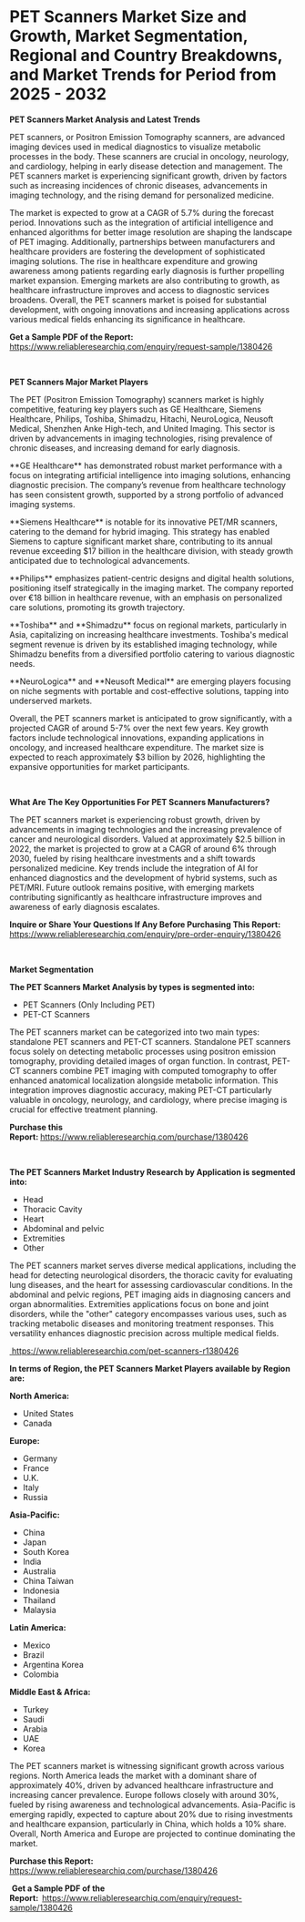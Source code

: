 <p><h1>PET Scanners Market Size and Growth, Market Segmentation, Regional and Country Breakdowns, and Market Trends for Period from 2025 -  2032</h1></p><p><strong>PET Scanners Market Analysis and Latest Trends</strong></p>
<p><p>PET scanners, or Positron Emission Tomography scanners, are advanced imaging devices used in medical diagnostics to visualize metabolic processes in the body. These scanners are crucial in oncology, neurology, and cardiology, helping in early disease detection and management. The PET scanners market is experiencing significant growth, driven by factors such as increasing incidences of chronic diseases, advancements in imaging technology, and the rising demand for personalized medicine.</p><p>The market is expected to grow at a CAGR of 5.7% during the forecast period. Innovations such as the integration of artificial intelligence and enhanced algorithms for better image resolution are shaping the landscape of PET imaging. Additionally, partnerships between manufacturers and healthcare providers are fostering the development of sophisticated imaging solutions. The rise in healthcare expenditure and growing awareness among patients regarding early diagnosis is further propelling market expansion. Emerging markets are also contributing to growth, as healthcare infrastructure improves and access to diagnostic services broadens. Overall, the PET scanners market is poised for substantial development, with ongoing innovations and increasing applications across various medical fields enhancing its significance in healthcare.</p></p>
<p><strong>Get a Sample PDF of the Report:&nbsp;</strong> <a href="https://www.reliableresearchiq.com/enquiry/request-sample/1380426?utm_campaign=3171&utm_medium=2&utm_source=Github&utm_content=ia&utm_term=13042025&utm_id=pet-scanners">https://www.reliableresearchiq.com/enquiry/request-sample/1380426</a></p>
<p>&nbsp;</p>
<p><strong>PET Scanners Major Market Players</strong></p>
<p><p>The PET (Positron Emission Tomography) scanners market is highly competitive, featuring key players such as GE Healthcare, Siemens Healthcare, Philips, Toshiba, Shimadzu, Hitachi, NeuroLogica, Neusoft Medical, Shenzhen Anke High-tech, and United Imaging. This sector is driven by advancements in imaging technologies, rising prevalence of chronic diseases, and increasing demand for early diagnosis.</p><p>**GE Healthcare** has demonstrated robust market performance with a focus on integrating artificial intelligence into imaging solutions, enhancing diagnostic precision. The company’s revenue from healthcare technology has seen consistent growth, supported by a strong portfolio of advanced imaging systems.</p><p>**Siemens Healthcare** is notable for its innovative PET/MR scanners, catering to the demand for hybrid imaging. This strategy has enabled Siemens to capture significant market share, contributing to its annual revenue exceeding $17 billion in the healthcare division, with steady growth anticipated due to technological advancements.</p><p>**Philips** emphasizes patient-centric designs and digital health solutions, positioning itself strategically in the imaging market. The company reported over €18 billion in healthcare revenue, with an emphasis on personalized care solutions, promoting its growth trajectory.</p><p>**Toshiba** and **Shimadzu** focus on regional markets, particularly in Asia, capitalizing on increasing healthcare investments. Toshiba's medical segment revenue is driven by its established imaging technology, while Shimadzu benefits from a diversified portfolio catering to various diagnostic needs.</p><p>**NeuroLogica** and **Neusoft Medical** are emerging players focusing on niche segments with portable and cost-effective solutions, tapping into underserved markets.</p><p>Overall, the PET scanners market is anticipated to grow significantly, with a projected CAGR of around 5-7% over the next few years. Key growth factors include technological innovations, expanding applications in oncology, and increased healthcare expenditure. The market size is expected to reach approximately $3 billion by 2026, highlighting the expansive opportunities for market participants.</p></p>
<p>&nbsp;</p>
<p><strong>What Are The Key Opportunities For PET Scanners Manufacturers?</strong></p>
<p><p>The PET scanners market is experiencing robust growth, driven by advancements in imaging technologies and the increasing prevalence of cancer and neurological disorders. Valued at approximately $2.5 billion in 2022, the market is projected to grow at a CAGR of around 6% through 2030, fueled by rising healthcare investments and a shift towards personalized medicine. Key trends include the integration of AI for enhanced diagnostics and the development of hybrid systems, such as PET/MRI. Future outlook remains positive, with emerging markets contributing significantly as healthcare infrastructure improves and awareness of early diagnosis escalates.</p></p>
<p><strong>Inquire or Share Your Questions If Any Before Purchasing This Report:</strong> <a href="https://www.reliableresearchiq.com/enquiry/pre-order-enquiry/1380426?utm_campaign=3171&utm_medium=2&utm_source=Github&utm_content=ia&utm_term=13042025&utm_id=pet-scanners">https://www.reliableresearchiq.com/enquiry/pre-order-enquiry/1380426</a></p>
<p>&nbsp;</p>
<p><strong>Market Segmentation</strong></p>
<p><strong>The PET Scanners Market Analysis by types is segmented into:</strong></p>
<p><ul><li>PET Scanners (Only Including PET)</li><li>PET-CT Scanners</li></ul></p>
<p><p>The PET scanners market can be categorized into two main types: standalone PET scanners and PET-CT scanners. Standalone PET scanners focus solely on detecting metabolic processes using positron emission tomography, providing detailed images of organ function. In contrast, PET-CT scanners combine PET imaging with computed tomography to offer enhanced anatomical localization alongside metabolic information. This integration improves diagnostic accuracy, making PET-CT particularly valuable in oncology, neurology, and cardiology, where precise imaging is crucial for effective treatment planning.</p></p>
<p><strong>Purchase this Report:&nbsp;</strong><a href="https://www.reliableresearchiq.com/purchase/1380426?utm_campaign=3171&utm_medium=2&utm_source=Github&utm_content=ia&utm_term=13042025&utm_id=pet-scanners">https://www.reliableresearchiq.com/purchase/1380426</a></p>
<p>&nbsp;</p>
<p><strong>The PET Scanners Market Industry Research by Application is segmented into:</strong></p>
<p><ul><li>Head</li><li>Thoracic Cavity</li><li>Heart</li><li>Abdominal and pelvic</li><li>Extremities</li><li>Other</li></ul></p>
<p><p>The PET scanners market serves diverse medical applications, including the head for detecting neurological disorders, the thoracic cavity for evaluating lung diseases, and the heart for assessing cardiovascular conditions. In the abdominal and pelvic regions, PET imaging aids in diagnosing cancers and organ abnormalities. Extremities applications focus on bone and joint disorders, while the "other" category encompasses various uses, such as tracking metabolic diseases and monitoring treatment responses. This versatility enhances diagnostic precision across multiple medical fields.</p></p>
<p><a href="https://www.reliableresearchiq.com/pet-scanners-r1380426?utm_campaign=3171&utm_medium=2&utm_source=Github&utm_content=ia&utm_term=13042025&utm_id=pet-scanners">&nbsp;https://www.reliableresearchiq.com/pet-scanners-r1380426</a></p>
<p><strong>In terms of Region, the PET Scanners Market Players available by Region are:</strong></p>
<p>
    <p> <strong> North America: </strong>
        <ul>
            <li>United States</li>
            <li>Canada</li>
        </ul>
        </p> 
    <p> <strong> Europe: </strong>
        <ul>
            <li>Germany</li>
            <li>France</li>
            <li>U.K.</li>
            <li>Italy</li>
            <li>Russia</li>
        </ul>
        </p> 
    <p> <strong> Asia-Pacific: </strong>
        <ul>
            <li>China</li>
            <li>Japan</li>
            <li>South Korea</li>
            <li>India</li>
            <li>Australia</li>
            <li>China Taiwan</li>
            <li>Indonesia</li>
            <li>Thailand</li>
            <li>Malaysia</li>
        </ul>
        </p> 
    <p> <strong> Latin America: </strong>
        <ul>
            <li>Mexico</li>
            <li>Brazil</li>
            <li>Argentina Korea</li>
            <li>Colombia</li>
        </ul>
        </p> 
    <p> <strong> Middle East & Africa: </strong>
        <ul>
            <li>Turkey</li>
            <li>Saudi</li>
            <li>Arabia</li>
            <li>UAE</li>
            <li>Korea</li>
        </ul>
    </p>
    </p>
<p><p>The PET scanners market is witnessing significant growth across various regions. North America leads the market with a dominant share of approximately 40%, driven by advanced healthcare infrastructure and increasing cancer prevalence. Europe follows closely with around 30%, fueled by rising awareness and technological advancements. Asia-Pacific is emerging rapidly, expected to capture about 20% due to rising investments and healthcare expansion, particularly in China, which holds a 10% share. Overall, North America and Europe are projected to continue dominating the market.</p></p>
<p><strong>Purchase this Report: </strong><a href="https://www.reliableresearchiq.com/purchase/1380426?utm_campaign=3171&utm_medium=2&utm_source=Github&utm_content=ia&utm_term=13042025&utm_id=pet-scanners">https://www.reliableresearchiq.com/purchase/1380426</a></p>
<p>&nbsp;<strong>Get a Sample PDF of the Report:&nbsp;&nbsp;</strong><a href="https://www.reliableresearchiq.com/enquiry/request-sample/1380426?utm_campaign=3171&utm_medium=2&utm_source=Github&utm_content=ia&utm_term=13042025&utm_id=pet-scanners">https://www.reliableresearchiq.com/enquiry/request-sample/1380426</a></p>
<p><strong></strong></p>
<p><p></p><p></p><p></p></p>